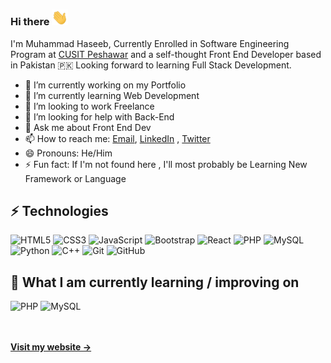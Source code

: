 ### Hi there <img src="https://github.com/Haseeb1604/Haseeb1604/blob/main/wave.gif" width='26px'/>

I'm Muhammad Haseeb, Currently Enrolled in Software Engineering Program at <a href="http://www.cityuniversity.edu.pk/" target="_blank">CUSIT Peshawar</a> and a self-thought Front End Developer based in Pakistan 🇵🇰 Looking forward to learning Full Stack Development. 

- 🔭 I’m currently working on my Portfolio
- 🌱 I’m currently learning Web Development
- 👯 I’m looking to work Freelance
- 🤔 I’m looking for help with Back-End
- 💬 Ask me about Front End Dev
- 📫 How to reach me: [Email](mailto:mhaseeb1604@gmail.com), [LinkedIn](https://www.linkedin.com/in/mhaseeb1604) , [Twitter](https://twitter.com/mhaseeb1604)
- 😄 Pronouns: He/Him
- ⚡ Fun fact: If I'm not found here , I'll most probably be Learning New Framework or Language

## ⚡ Technologies

![HTML5](https://img.shields.io/badge/-HTML5-E34F26?style=flat-square&logo=html5&logoColor=white)
![CSS3](https://img.shields.io/badge/-CSS3-1572B6?style=flat-square&logo=css3)
![JavaScript](https://img.shields.io/badge/-JavaScript-black?style=flat-square&logo=javascript)
![Bootstrap](https://img.shields.io/badge/-Bootstrap-563D7C?style=flat-square&logo=bootstrap)
![React](https://img.shields.io/badge/-React-black?style=flat-square&logo=react)
![PHP](https://img.shields.io/badge/PHP-black?style=flat-square&logo=php)
![MySQL](https://img.shields.io/badge/-MySQL-black?style=flat-square&logo=mysql)
![Python](https://img.shields.io/badge/-Python-black?style=flat-square&logo=Python)
![C++](https://img.shields.io/badge/-C++-00599C?style=flat-square&logo=c)
![Git](https://img.shields.io/badge/-Git-black?style=flat-square&logo=git)
![GitHub](https://img.shields.io/badge/-GitHub-181717?style=flat-square&logo=github)


## 📖  What I am currently learning / improving on
![PHP](https://img.shields.io/badge/PHP-black?style=flat-square&logo=php)
![MySQL](https://img.shields.io/badge/-MySQL-black?style=flat-square&logo=mysql)

<br/><br/>
**[Visit my website &rarr;](https://mhaseeb1604.netlify.app/)**
